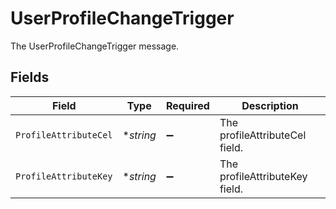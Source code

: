 # UserProfileChangeTrigger

The UserProfileChangeTrigger message.


## Fields

| Field                          | Type                           | Required                       | Description                    |
| ------------------------------ | ------------------------------ | ------------------------------ | ------------------------------ |
| `ProfileAttributeCel`          | **string*                      | :heavy_minus_sign:             | The profileAttributeCel field. |
| `ProfileAttributeKey`          | **string*                      | :heavy_minus_sign:             | The profileAttributeKey field. |